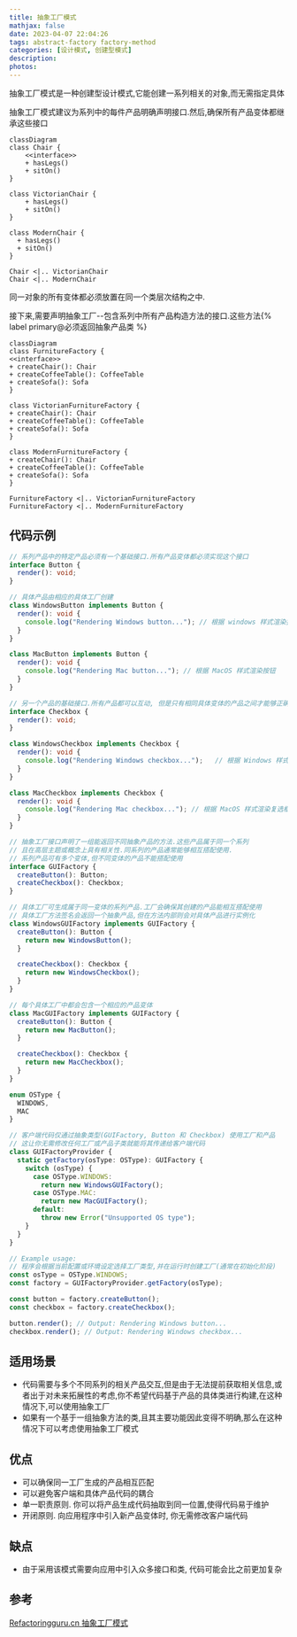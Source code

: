 ```yaml
---
title: 抽象工厂模式
mathjax: false
date: 2023-04-07 22:04:26
tags: abstract-factory factory-method
categories: [设计模式, 创建型模式]
description:
photos:
---
```


抽象工厂模式是一种创建型设计模式,它能创建一系列相关的对象,而无需指定具体

抽象工厂模式建议为系列中的每件产品明确声明接口.然后,确保所有产品变体都继承这些接口

```mermaid
classDiagram
class Chair {
	<<interface>>
	+ hasLegs()
	+ sitOn()
}

class VictorianChair {
	+ hasLegs()
	+ sitOn()
}

class ModernChair {
  + hasLegs()
  + sitOn()
}

Chair <|.. VictorianChair
Chair <|.. ModernChair
```

同一对象的所有变体都必须放置在同一个类层次结构之中.

<!--more-->

接下来,需要声明抽象工厂--包含系列中所有产品构造方法的接口.这些方法{% label primary@必须返回抽象产品类 %}

```mermaid
classDiagram
class FurnitureFactory {
<<interface>>
+ createChair(): Chair
+ createCoffeeTable(): CoffeeTable
+ createSofa(): Sofa
}

class VictorianFurnitureFactory {
+ createChair(): Chair
+ createCoffeeTable(): CoffeeTable
+ createSofa(): Sofa
}

class ModernFurnitureFactory {
+ createChair(): Chair
+ createCoffeeTable(): CoffeeTable
+ createSofa(): Sofa
}

FurnitureFactory <|.. VictorianFurnitureFactory
FurnitureFactory <|.. ModernFurnitureFactory

```

## 代码示例

```typescript
// 系列产品中的特定产品必须有一个基础接口.所有产品变体都必须实现这个接口
interface Button {
  render(): void;
}

// 具体产品由相应的具体工厂创建
class WindowsButton implements Button {
  render(): void {
    console.log("Rendering Windows button...");	// 根据 windows 样式渲染按钮
  }
}

class MacButton implements Button {
  render(): void {
    console.log("Rendering Mac button..."); // 根据 MacOS 样式渲染按钮
  }
}

// 另一个产品的基础接口.所有产品都可以互动, 但是只有相同具体变体的产品之间才能够正确地进行交互
interface Checkbox {
  render(): void;
}

class WindowsCheckbox implements Checkbox {
  render(): void {
    console.log("Rendering Windows checkbox...");	// 根据 Windows 样式渲染复选框
  }
}

class MacCheckbox implements Checkbox {
  render(): void {
    console.log("Rendering Mac checkbox..."); // 根据 MacOS 样式渲染复选框
  }
}

// 抽象工厂接口声明了一组能返回不同抽象产品的方法.这些产品属于同一个系列
// 且在高层主题或概念上具有相关性.同系列的产品通常能够相互搭配使用.
// 系列产品可有多个变体,但不同变体的产品不能搭配使用
interface GUIFactory {
  createButton(): Button;
  createCheckbox(): Checkbox;
}

// 具体工厂可生成属于同一变体的系列产品.工厂会确保其创建的产品能相互搭配使用
// 具体工厂方法签名会返回一个抽象产品,但在方法内部则会对具体产品进行实例化
class WindowsGUIFactory implements GUIFactory {
  createButton(): Button {
    return new WindowsButton();
  }

  createCheckbox(): Checkbox {
    return new WindowsCheckbox();
  }
}

// 每个具体工厂中都会包含一个相应的产品变体
class MacGUIFactory implements GUIFactory {
  createButton(): Button {
    return new MacButton();
  }

  createCheckbox(): Checkbox {
    return new MacCheckbox();
  }
}

enum OSType {
  WINDOWS,
  MAC
}

// 客户端代码仅通过抽象类型(GUIFactory, Button 和 Checkbox) 使用工厂和产品
// 这让你无需修改任何工厂或产品子类就能将其传递给客户端代码
class GUIFactoryProvider {
  static getFactory(osType: OSType): GUIFactory {
    switch (osType) {
      case OSType.WINDOWS:
        return new WindowsGUIFactory();
      case OSType.MAC:
        return new MacGUIFactory();
      default:
        throw new Error("Unsupported OS type");
    }
  }
}

// Example usage:
// 程序会根据当前配置或环境设定选择工厂类型,并在运行时创建工厂(通常在初始化阶段)
const osType = OSType.WINDOWS;
const factory = GUIFactoryProvider.getFactory(osType);

const button = factory.createButton();
const checkbox = factory.createCheckbox();

button.render(); // Output: Rendering Windows button...
checkbox.render(); // Output: Rendering Windows checkbox...
```

## 适用场景

- 代码需要与多个不同系列的相关产品交互,但是由于无法提前获取相关信息,或者出于对未来拓展性的考虑,你不希望代码基于产品的具体类进行构建,在这种情况下,可以使用抽象工厂
- 如果有一个基于一组抽象方法的类,且其主要功能因此变得不明确,那么在这种情况下可以考虑使用抽象工厂模式

## 优点

- 可以确保同一工厂生成的产品相互匹配
- 可以避免客户端和具体产品代码的耦合
- 单一职责原则. 你可以将产品生成代码抽取到同一位置,使得代码易于维护
- 开闭原则. 向应用程序中引入新产品变体时, 你无需修改客户端代码

## 缺点

- 由于采用该模式需要向应用中引入众多接口和类, 代码可能会比之前更加复杂

## 参考

[Refactoringguru.cn 抽象工厂模式](https://refactoringguru.cn/design-patterns/abstract-factory)
